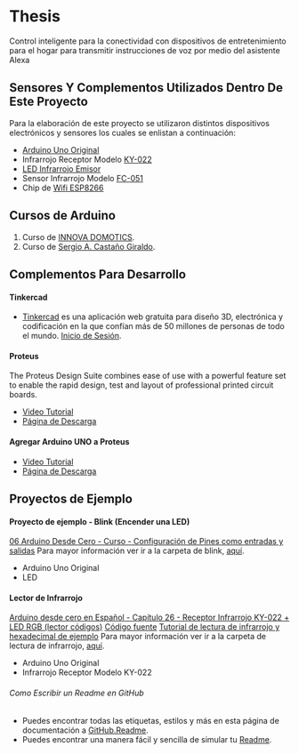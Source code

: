 # Thesis
Control inteligente para la conectividad con dispositivos de entretenimiento para el hogar para transmitir instrucciones de voz por medio del asistente Alexa

## Sensores Y Complementos Utilizados Dentro De Este Proyecto
Para la elaboración de este proyecto se utilizaron distintos dispositivos electrónicos y sensores los cuales se enlistan a continuación:

- [Arduino Uno Original](https://uelectronics.com/producto/arduino-ethernet-shield-w-5100/)
- Infrarrojo Receptor Modelo [KY-022](https://uelectronics.com/producto/sensor-receptor-infrarrojo-ir-modulo-ky-022/)
- [LED Infrarrojo Emisor](https://www.amazon.com/-/es/Adafruit-Ultrabrillante-IR-LED-25-unidades/dp/B00ULB0U44/ref=sr_1_3?__mk_es_US=%C3%85M%C3%85%C5%BD%C3%95%C3%91&crid=1JVWEFI95R13B&keywords=infrared+led&qid=1664252947&sprefix=led+infrared%2Caps%2C117&sr=8-3&language=en_US)
- Sensor Infrarrojo Modelo [FC-051](https://uelectronics.com/producto/fc-51-sensor-de-obstaculos-reflectivo-infrarojo/#:~:text=El%20M%C3%B3dulo%20Sensor%20De%20Obst%C3%A1culos%20Reflectivo%20Infrarrojo%20FC%2D51%20es,obst%C3%A1culo%20en%20la%20parte%20frontal)
- Chip de [Wifi ESP8266](https://uelectronics.com/producto/esp-01s-modulo-wifi-esp8266/)



## Cursos de Arduino
1. Curso de [INNOVA DOMOTICS](https://www.youtube.com/watch?v=2eBXHU99B0s&list=PLZHVfZzF2DYJeLXXxz6YtpBj4u7FoGPWN&index=1).
2. Curso de [Sergio A. Castaño Giraldo](https://www.youtube.com/watch?v=RxIgT5uhSxw&list=PLF-qcfymUY4W3NrcHpmm5ersLcLYIOic3&index=3&t=1s).


## Complementos Para Desarrollo
#### Tinkercad
* [Tinkercad](https://www.tinkercad.com/) es una aplicación web gratuita para diseño 3D, electrónica y codificación en la que confían más de 50 millones de personas de todo el mundo. [Inicio de Sesión](https://www.tinkercad.com/things/fmD3PguIeIU-incredible-trug/editel).


#### Proteus
The Proteus Design Suite combines ease of use with a powerful feature set to enable the rapid design, test and layout of professional printed circuit boards.

* [Video Tutorial](https://www.youtube.com/watch?v=PdKL0D908WQ)
* [Página de Descarga](https://getintopc.com/softwares/electronics/proteus-8-6-professional-free-download/)


#### Agregar Arduino UNO a Proteus
* [Video Tutorial](https://www.youtube.com/watch?v=FpnbEE2_Dio)
* [Página de Descarga](https://controlautomaticoeducacion.com/arduino/)



## Proyectos de Ejemplo
#### Proyecto de ejemplo - Blink (Encender una LED)
[06 Arduino Desde Cero - Curso - Configuración de Pines como entradas y salidas](https://www.youtube.com/watch?v=RJmtwHeP0Ko&list=PLZHVfZzF2DYJeLXXxz6YtpBj4u7FoGPWN&index=5)
Para mayor información ver ir a la carpeta de blink, [aquí](https://github.com/jpbalanIT/thesis/tree/main/thesis/arduino/projects/blink/code.c).
- Arduino Uno Original
- LED

#### Lector de Infrarrojo
[Arduino desde cero en Español - Capítulo 26 - Receptor Infrarrojo KY-022 + LED RGB (lector códigos)](https://www.youtube.com/watch?v=gPmsGyOuowI)
[Código fuente](https://github.com/bitwiseAr/Curso-Arduino-desde-cero/blob/master/Capitulo26/Capitulo26-Programa1.txt)
[Tutorial de lectura de infrarrojo y hexadecimal de ejemplo](https://naylampmechatronics.com/blog/36_tutorial-arduino-y-control-remoto-infrarrojo.html)
Para mayor información ver ir a la carpeta de lectura de infrarrojo, [aquí](https://github.com/jpbalanIT/thesis/tree/main/thesis/arduino/projects/infrarrojo/code.c).
- Arduino Uno Original
- Infrarrojo Receptor Modelo KY-022

###### Como Escribir un Readme en GitHub
* Puedes encontrar todas las etiquetas, estilos y más en esta página de documentación a [GitHub.Readme](https://docs.github.com/es/get-started/writing-on-github/getting-started-with-writing-and-formatting-on-github/basic-writing-and-formatting-syntax#styling-text).
* Puedes encontrar una manera fácil y sencilla de simular tu [Readme](https://pandao.github.io/editor.md/en.html).